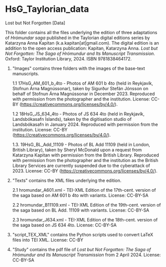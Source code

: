 # HsG_Taylorian_data
 Lost but Not Forgotten [Data]


This folder contains all the files underlying the edition of three adaptations of <i>Hrómundar saga</i> published in the Taylorian digital editions series by Katarzyna Anna Kapitan (k.a.kapitan[at]gmail.com).
The digital edition is an addition to the open access publication: Kapitan, Katarzyna Anna. <i>Lost but Not Forgotten: The Saga of Hrómundur and Its Manuscript Transmission</i>. Oxford: Taylor Institution Library, 2024. ISBN 9781838464172.

1. "Images" contains three folders with the images of the base-text manuscripts.

	1.1 17HsG_AM_601_b_4to - Photos of AM 601 b 4to (held in Reykjavík, Stofnun Árna Magnússonar), taken by Sigurður Stefán Jónsson on behalf of Stofnun Árna Magnússonar in December 2023. 
Reproduced with permission from the photographer and the institution. 
License: CC-BY (https://creativecommons.org/licenses/by/4.0/). 

	1.2 18HsG_JS_634_4to -  Photos of JS 634 4to (held in Reykjavík, Landsbókasafn Íslands), taken by the digitisation studio of Landsbókasafn in January 2024. 
Reproduced with permission from the institution. 
License: CC-BY (https://creativecommons.org/licenses/by/4.0/). 

	1.3. 19HsG_BL_Add_11109 -  Photos of BL Add 11109 (held in London, British Library), taken by Sheryl McDonald upon a request from Katarzyna Kapitan with permission from the British Library.
Reproduced with permission from the photographer and the institution as the British Library Services are currently suspended due to the cyberattack of 2023. 
License: CC-BY (https://creativecommons.org/licenses/by/4.0/).

2. "Texts" contains the XML files underlying the edition. 

	2.1 hromundar_A601.xml - TEI-XML Edition of the 17th-cent. version of the saga based on AM 601 b 4to with variants.
License: CC-BY-SA

	2.2 hromundar_B11109.xml - TEI-XML Edition of the 19th-cent. version of the saga based on BL Add. 11109 with variants. 
License: CC-BY-SA

	2.3 hromundar_J634.xml - TEI-XML Edition of the 18th-cent. version of the saga based on JS 634 4to.
License: CC-BY-SA


3. "script_TEX_XML" contains the Python scripts used to convert LaTeX files into TEI XML. 
License: CC-BY

4. "Study" contains the pdf file of <i>Lost but Not Forgotten: The Saga of Hrómundur and Its Manuscript Transmission</i> from 2 April 2024.
License: CC-BY-SA